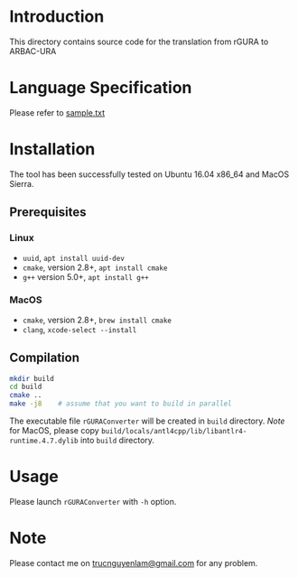 # Introduction
This directory contains source code for the translation from rGURA to ARBAC-URA

# Language Specification
Please refer to [sample.txt](examples/sample.txt)

# Installation
The tool has been successfully tested on Ubuntu 16.04 x86_64
and MacOS Sierra.
## Prerequisites
### Linux
- `uuid`, ```apt install uuid-dev```
- `cmake`, version 2.8+, ```apt install cmake```
- `g++` version 5.0+, ```apt install g++```

### MacOS
- `cmake`, version 2.8+, ```brew install cmake```
- `clang`, ```xcode-select --install```

## Compilation
```sh
mkdir build
cd build
cmake ..
make -j8    # assume that you want to build in parallel
```
The executable file `rGURAConverter` will be created in `build` directory.
*Note* for MacOS, please copy `build/locals/antl4cpp/lib/libantlr4-runtime.4.7.dylib` into `build` directory.

# Usage
Please launch `rGURAConverter` with `-h` option.

# Note
Please contact me on trucnguyenlam@gmail.com for any problem.

